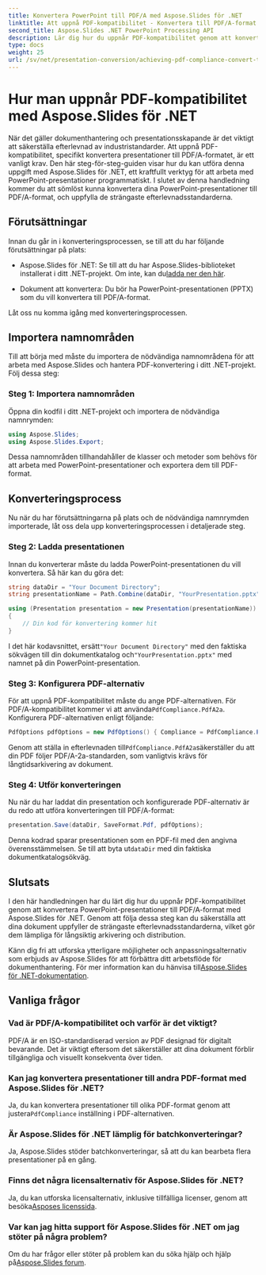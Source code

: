 ```yaml
---
title: Konvertera PowerPoint till PDF/A med Aspose.Slides för .NET
linktitle: Att uppnå PDF-kompatibilitet - Konvertera till PDF/A-format
second_title: Aspose.Slides .NET PowerPoint Processing API
description: Lär dig hur du uppnår PDF-kompatibilitet genom att konvertera PowerPoint-presentationer till PDF/A-format med Aspose.Slides för .NET. Säkerställ dokumentets livslängd och tillgänglighet.
type: docs
weight: 25
url: /sv/net/presentation-conversion/achieving-pdf-compliance-convert-to-pdf-a-format/
---
```


# Hur man uppnår PDF-kompatibilitet med Aspose.Slides för .NET

När det gäller dokumenthantering och presentationsskapande är det viktigt att säkerställa efterlevnad av industristandarder. Att uppnå PDF-kompatibilitet, specifikt konvertera presentationer till PDF/A-formatet, är ett vanligt krav. Den här steg-för-steg-guiden visar hur du kan utföra denna uppgift med Aspose.Slides för .NET, ett kraftfullt verktyg för att arbeta med PowerPoint-presentationer programmatiskt. I slutet av denna handledning kommer du att sömlöst kunna konvertera dina PowerPoint-presentationer till PDF/A-format, och uppfylla de strängaste efterlevnadsstandarderna.

## Förutsättningar

Innan du går in i konverteringsprocessen, se till att du har följande förutsättningar på plats:

-  Aspose.Slides för .NET: Se till att du har Aspose.Slides-biblioteket installerat i ditt .NET-projekt. Om inte, kan du[ladda ner den här](https://releases.aspose.com/slides/net/).

- Dokument att konvertera: Du bör ha PowerPoint-presentationen (PPTX) som du vill konvertera till PDF/A-format.

Låt oss nu komma igång med konverteringsprocessen.

## Importera namnområden

Till att börja med måste du importera de nödvändiga namnområdena för att arbeta med Aspose.Slides och hantera PDF-konvertering i ditt .NET-projekt. Följ dessa steg:

### Steg 1: Importera namnområden

Öppna din kodfil i ditt .NET-projekt och importera de nödvändiga namnrymden:

```csharp
using Aspose.Slides;
using Aspose.Slides.Export;
```

Dessa namnområden tillhandahåller de klasser och metoder som behövs för att arbeta med PowerPoint-presentationer och exportera dem till PDF-format.

## Konverteringsprocess

Nu när du har förutsättningarna på plats och de nödvändiga namnrymden importerade, låt oss dela upp konverteringsprocessen i detaljerade steg.

### Steg 2: Ladda presentationen

Innan du konverterar måste du ladda PowerPoint-presentationen du vill konvertera. Så här kan du göra det:

```csharp
string dataDir = "Your Document Directory";
string presentationName = Path.Combine(dataDir, "YourPresentation.pptx");

using (Presentation presentation = new Presentation(presentationName))
{
    // Din kod för konvertering kommer hit
}
```

 I det här kodavsnittet, ersätt`"Your Document Directory"` med den faktiska sökvägen till din dokumentkatalog och`"YourPresentation.pptx"` med namnet på din PowerPoint-presentation.

### Steg 3: Konfigurera PDF-alternativ

 För att uppnå PDF-kompatibilitet måste du ange PDF-alternativen. För PDF/A-kompatibilitet kommer vi att använda`PdfCompliance.PdfA2a`. Konfigurera PDF-alternativen enligt följande:

```csharp
PdfOptions pdfOptions = new PdfOptions() { Compliance = PdfCompliance.PdfA2a };
```

 Genom att ställa in efterlevnaden till`PdfCompliance.PdfA2a`säkerställer du att din PDF följer PDF/A-2a-standarden, som vanligtvis krävs för långtidsarkivering av dokument.

### Steg 4: Utför konverteringen

Nu när du har laddat din presentation och konfigurerade PDF-alternativ är du redo att utföra konverteringen till PDF/A-format:

```csharp
presentation.Save(dataDir, SaveFormat.Pdf, pdfOptions);
```

 Denna kodrad sparar presentationen som en PDF-fil med den angivna överensstämmelsen. Se till att byta ut`dataDir` med din faktiska dokumentkatalogsökväg.

## Slutsats

I den här handledningen har du lärt dig hur du uppnår PDF-kompatibilitet genom att konvertera PowerPoint-presentationer till PDF/A-format med Aspose.Slides för .NET. Genom att följa dessa steg kan du säkerställa att dina dokument uppfyller de strängaste efterlevnadsstandarderna, vilket gör dem lämpliga för långsiktig arkivering och distribution.

 Känn dig fri att utforska ytterligare möjligheter och anpassningsalternativ som erbjuds av Aspose.Slides för att förbättra ditt arbetsflöde för dokumenthantering. För mer information kan du hänvisa till[Aspose.Slides för .NET-dokumentation](https://reference.aspose.com/slides/net/).

## Vanliga frågor

### Vad är PDF/A-kompatibilitet och varför är det viktigt?
PDF/A är en ISO-standardiserad version av PDF designad för digitalt bevarande. Det är viktigt eftersom det säkerställer att dina dokument förblir tillgängliga och visuellt konsekventa över tiden.

### Kan jag konvertera presentationer till andra PDF-format med Aspose.Slides för .NET?
 Ja, du kan konvertera presentationer till olika PDF-format genom att justera`PdfCompliance` inställning i PDF-alternativen.

### Är Aspose.Slides för .NET lämplig för batchkonverteringar?
Ja, Aspose.Slides stöder batchkonverteringar, så att du kan bearbeta flera presentationer på en gång.

### Finns det några licensalternativ för Aspose.Slides för .NET?
 Ja, du kan utforska licensalternativ, inklusive tillfälliga licenser, genom att besöka[Asposes licenssida](https://purchase.aspose.com/buy).

### Var kan jag hitta support för Aspose.Slides för .NET om jag stöter på några problem?
 Om du har frågor eller stöter på problem kan du söka hjälp och hjälp på[Aspose.Slides forum](https://forum.aspose.com/).